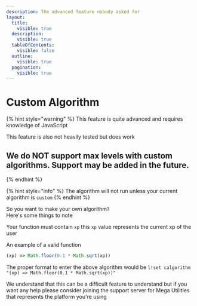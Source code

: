 ```yaml
---
description: The advanced feature nobody asked for
layout:
  title:
    visible: true
  description:
    visible: true
  tableOfContents:
    visible: false
  outline:
    visible: true
  pagination:
    visible: true
---
```


# Custom Algorithm

{% hint style="warning" %}
This feature is quite advanced and requires knowledge of JavaScript

This feature is also not heavily tested but does work

## We do NOT support max levels with custom algorithms. Support may be added in the future.
{% endhint %}

{% hint style="info" %}
The algorithm will not run unless your current algorithm is `custom`
{% endhint %}

So you want to make your own algorithm?\
Here's some things to note

Your function must contain `xp` this `xp` value represents the current xp of the user

An example of a valid function

```javascript
(xp) => Math.floor(0.1 * Math.sqrt(xp))
```

The proper format to enter the above algorithm would be `l!set calgorithm "(xp) => Math.floor(0.1 * Math.sqrt(xp))"`

We understand that this can be a difficult feature to understand but if you want any help please consider joining the support server for Mega Utilities that represents the platform you're using

